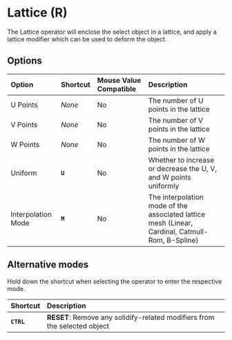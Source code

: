 # Lattice (<span title="Recallable">R</span>)

The Lattice operator will enclose the select object in a lattice, and apply a lattice modifier which can be used to deform the object.

[](../_media/lattice.mp4 ':include')

## Options

| Option | Shortcut | Mouse Value Compatible | Description |
| :--- | :--- | :--- | :--- |
| U Points | _None_ | No | The number of U points in the lattice |
| V Points | _None_ | No | The number of V points in the lattice |
| W Points | _None_ | No | The number of W points in the lattice |
| Uniform | **`U`** | No | Whether to increase or decrease the U, V, and W points uniformly |
| Interpolation Mode | **`M`** | No | The interpolation mode of the associated lattice mesh (Linear, Cardinal, Catmull-Rom, B-Spline) |

## Alternative modes

Hold down the shortcut when selecting the operator to enter the respective mode.

| Shortcut | Description |
| :--- | :--- |
| **`CTRL`** | **RESET**: Remove any solidify-related modifiers from the selected object |